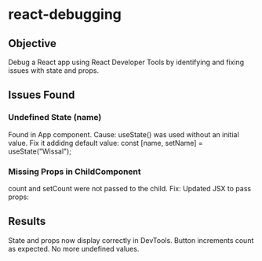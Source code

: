 # react-debugging

## Objective

Debug a React app using React Developer Tools by identifying and fixing issues with state and props.

## Issues Found

### Undefined State (name)

Found in App component.
Cause: useState() was used without an initial value.
Fix it addidng default value:
const [name, setName] = useState("Wissal");

### Missing Props in ChildComponent

count and setCount were not passed to the child.
Fix: Updated JSX to pass props:
<ChildComponent count={count} setCount={setCount} />

## Results

State and props now display correctly in DevTools.
Button increments count as expected.
No more undefined values.
